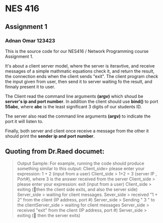 # NES 416
## Assignment 1
### Adnan Omar 123423

This is the source code for our NES416 / Network Programming course Assignment 1.

It's about a client server model, where the server is iteravtive, and receive messages of
a simple mathmatic equations check it, and return the result, the connection ends when the client 
sends "exit". The client program check the input given from user, then send it to server waiting
fo the result, and finnaly present it to user.

The Client read the command line arguments **(argv)** which shoud be **server's ip and port number**.
In addition the client should use **bind()** to port **55abc**, where **abc** is the least
significant 3 digits of our students ID.

The server also read the command line arguments **(argv)** to indicate the port it will listen
to.

Finally, both server and client once receive a message from the other it should print
the **sender ip and port number**.

## Quoting from Dr.Raed documet:
> Output Sample:
> For example, running the code should produce something similar to this output:
>   Client_side> please enter your expression:
>   1 + 2 (input from a user)
>   Client_side > 1+2 = 3 (server IP , Port#), where 3 is the answer received from the server
>   Client_side > please enter your expression:
>   exit (input from a user)
>   Client_side > exiting (then the client side exits, and also the server side)
>   Server_side > waiting for client messages.
>   Sever_side > received "1 + 2" from the client (IP address, port #)
>   Server_side > Sending " 3 " to the clientServer_side > waiting for client messages
>   Server_side > received "exit" from the client (IP address, port #)
>   Server_side > exiting ( then the server exits)
